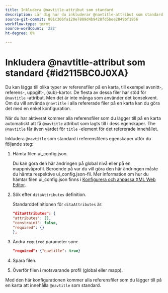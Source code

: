 ```yaml
---
title: Inkludera @navtitle-attribut som standard
description: Lär dig hur du inkluderar @navtitle-attribut som standard
source-git-commit: 801c306fa120e7889d4b9428fd5bee2849bf1956
workflow-type: tm+mt
source-wordcount: '222'
ht-degree: 0%

---
```



# Inkludera @navtitle-attribut som standard {#id2115BC0J0XA}

Du kan lägga till olika typer av referensfiler på en karta, till exempel avsnitt-, referens-, uppgift-, \(sub\)-kartor. De flesta av dessa filer har stöd för `@navtitle` -attribut. Men det är inte många som använder det konsekvent. Om du vill använda `@navtitle` i alla refererade filer på en karta kan du göra det med en enkel konfiguration.

När du har aktiverat kommer alla referensfiler som du lägger till på en karta automatiskt att få `@navtitle` attribut som lagts till i dess egenskaper. The `@navtitle` får även värdet för `title` -element för det refererade innehållet.

Inkludera `@navtitle` som standard i referensfilens egenskaper utför du följande steg:

1. Hämta filen ui\_config.json.

   Du kan göra den här ändringen på global nivå eller på en mappnivåprofil. Beroende på var du vill göra den här ändringen måste du hämta respektive ui\_config.json-fil. Mer information om hur du hämtar filen ui\_config.json finns i [Konfigurera och anpassa XML Web Editor](conf-folder-level.md#id2065G300O5Z).

1. Sök efter `ditaAttributes` definition.

   Standarddefinitionen för `ditaAttributes` är:

   ```json
   "ditaAttributes": {
   "attributes": [],
   "constraint": false,
   "required": {}
   },
   ```

1. Ändra `required` parameter som:

   ```json
   "required": {"navtitle": true}
   ```

1. Spara filen.

1. Överför filen i motsvarande profil \(global eller mapp\).


Med den här konfigurationen kommer alla referensfiler som du lägger till på en karta att innehålla `@navtitle` som standard.

